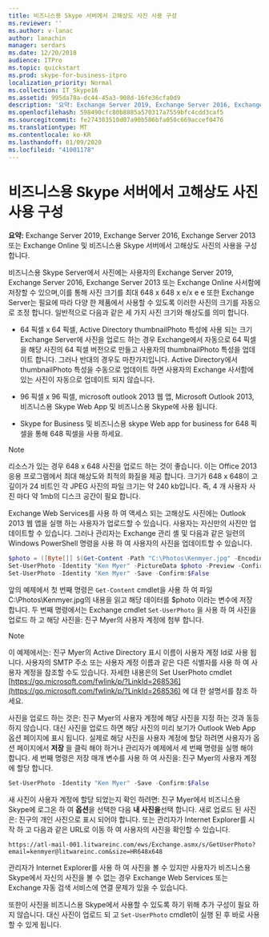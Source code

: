 ```yaml
---
title: 비즈니스용 Skype 서버에서 고해상도 사진 사용 구성
ms.reviewer: ''
ms.author: v-lanac
author: lanachin
manager: serdars
ms.date: 12/20/2018
audience: ITPro
ms.topic: quickstart
ms.prod: skype-for-business-itpro
localization_priority: Normal
ms.collection: IT_Skype16
ms.assetid: 995da78a-dc44-45a3-908d-16fe36cfa0d9
description: '요약: Exchange Server 2019, Exchange Server 2016, Exchange Server 2013 또는 Exchange Online 및 비즈니스용 Skype 서버에서 고해상도 사진의 사용을 구성 합니다.'
ms.openlocfilehash: 598490cfc80b8885a570317a7559bfc4cdd3caf5
ms.sourcegitcommit: fe274303510d07a90b506bfa050c669accef0476
ms.translationtype: MT
ms.contentlocale: ko-KR
ms.lasthandoff: 01/09/2020
ms.locfileid: "41001178"
---
```

# <a name="configure-the-use-of-high-resolution-photos-in-skype-for-business-server"></a>비즈니스용 Skype 서버에서 고해상도 사진 사용 구성
 
**요약:** Exchange Server 2019, Exchange Server 2016, Exchange Server 2013 또는 Exchange Online 및 비즈니스용 Skype 서버에서 고해상도 사진의 사용을 구성 합니다.
  
비즈니스용 Skype Server에서 사진에는 사용자의 Exchange Server 2019, Exchange Server 2016, Exchange Server 2013 또는 Exchange Online 사서함에 저장할 수 있으며,이를 통해 사진 크기를 최대 648 x 648 x e/x e e 또한 Exchange Server는 필요에 따라 다양 한 제품에서 사용할 수 있도록 이러한 사진의 크기를 자동으로 조정 합니다. 일반적으로 다음과 같은 세 가지 사진 크기와 해상도를 의미 합니다.
  
- 64 픽셀 x 64 픽셀, Active Directory thumbnailPhoto 특성에 사용 되는 크기 Exchange Server에 사진을 업로드 하는 경우 Exchange에서 자동으로 64 픽셀을 해당 사진의 64 픽셀 버전으로 만들고 사용자의 thumbnailPhoto 특성을 업데이트 합니다. 그러나 반대의 경우도 마찬가지입니다. Active Directory에서 thumbnailPhoto 특성을 수동으로 업데이트 하면 사용자의 Exchange 사서함에 있는 사진이 자동으로 업데이트 되지 않습니다.
    
- 96 픽셀 x 96 픽셀, microsoft outlook 2013 웹 앱, Microsoft Outlook 2013, 비즈니스용 Skype Web App 및 비즈니스용 Skype에 사용 됩니다.
    
- Skype for Business 및 비즈니스용 skype Web app for business for 648 픽셀을 통해 648 픽셀을 사용 하세요.
    
> [!NOTE]
> 리소스가 있는 경우 648 x 648 사진을 업로드 하는 것이 좋습니다. 이는 Office 2013 응용 프로그램에서 최대 해상도와 최적의 화질을 제공 합니다. 크기가 648 x 648이 고 깊이가 24 비트인 각 JPEG 사진의 파일 크기는 약 240 kb입니다. 즉, 4 개 사용자 사진 마다 약 1mb의 디스크 공간이 필요 합니다. 
  
Exchange Web Services를 사용 하 여 액세스 되는 고해상도 사진에는 Outlook 2013 웹 앱을 실행 하는 사용자가 업로드할 수 있습니다. 사용자는 자신만의 사진만 업데이트할 수 있습니다. 그러나 관리자는 Exchange 관리 셸 및 다음과 같은 일련의 Windows PowerShell 명령을 사용 하 여 사용자의 사진을 업데이트할 수 있습니다.
  
```powershell
$photo = ([Byte[]] $(Get-Content -Path "C:\Photos\Kenmyer.jpg" -Encoding Byte -ReadCount 0))
Set-UserPhoto -Identity "Ken Myer" -PictureData $photo -Preview -Confirm:$False
Set-UserPhoto -Identity "Ken Myer" -Save -Confirm:$False
```

앞의 예제에서 첫 번째 명령은 `Get-Content` cmdlet을 사용 하 여 파일 C:\Photos\Kenmyer.jpg의 내용을 읽고 해당 데이터를 $photo 이라는 변수에 저장 합니다. 두 번째 명령에서는 Exchange cmdlet `Set-UserPhoto` 을 사용 하 여 사진을 업로드 하 고 해당 사진을: 진구 Myer의 사용자 계정에 첨부 합니다.
  
> [!NOTE]
> 이 예제에서는: 진구 Myer의 Active Directory 표시 이름이 사용자 계정 Id로 사용 됩니다. 사용자의 SMTP 주소 또는 사용자 계정 이름과 같은 다른 식별자를 사용 하 여 사용자 계정을 참조할 수도 있습니다. 자세한 내용은의 Set UserPhoto cmdlet [https://go.microsoft.com/fwlink/p/?LinkId=268536](https://go.microsoft.com/fwlink/p/?LinkId=268536) 에 대 한 설명서를 참조 하세요.
  
사진을 업로드 하는 것은: 진구 Myer의 사용자 계정에 해당 사진을 지정 하는 것과 동등 하지 않습니다. 대신 사진을 업로드 하면 해당 사진의 미리 보기가 Outlook Web App 옵션 페이지에 표시 됩니다. 실제로 해당 사진을 사용자 계정에 할당 하려면 사용자가 옵션 페이지에서 **저장** 을 클릭 해야 하거나 관리자가 예제에서 세 번째 명령을 실행 해야 합니다. 세 번째 명령은 저장 매개 변수를 사용 하 여 사진을: 진구 Myer의 사용자 계정에 할당 합니다.
  
```powershell
Set-UserPhoto -Identity "Ken Myer" -Save -Confirm:$False
```

새 사진이 사용자 계정에 할당 되었는지 확인 하려면: 진구 Myer에서 비즈니스용 Skype에 로그온 하 여 **옵션**을 선택한 다음 **내 사진을**선택 합니다. 새로 업로드 된 사진은: 진구의 개인 사진으로 표시 되어야 합니다. 또는 관리자가 Internet Explorer를 시작 하 고 다음과 같은 URL로 이동 하 여 사용자의 사진을 확인할 수 있습니다.
  
```console
https://atl-mail-001.litwareinc.com/ews/Exchange.asmx/s/GetUserPhoto?email=kenmyer@litwareinc.com&size=HR648x648
```

관리자가 Internet Explorer를 사용 하 여 사진을 볼 수 있지만 사용자가 비즈니스용 Skype에서 자신의 사진을 볼 수 없는 경우 Exchange Web Services 또는 Exchange 자동 검색 서비스에 연결 문제가 있을 수 있습니다.
  
또한이 사진을 비즈니스용 Skype에서 사용할 수 있도록 하기 위해 추가 구성이 필요 하지 않습니다. 대신 사진이 업로드 되 고 `Set-UserPhoto` cmdlet이 실행 된 후 바로 사용할 수 있게 됩니다.
